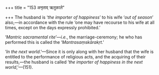 +++
title = "153 अनृताव् ऋतुकाले"

+++
The husband is ‘*the importer of happiness*’ to his wife ‘*out of
season*’ also,—in accordance with the rule ‘one may have recourse to his
wife at all times, except on the days expressly prohibited.’

‘*Mantric sacramental rite*’—*i.e*., the marriage-ceremony; he who has
performed this is called the ‘*Mantrasaṃskārakṛt*.’

‘*In the next world*.’—Since it is only along with her husband that the
wife is entitled to the performance of religious acts, and the acquiring
of their results,—the husband is called ‘*the importer of happiness in
the next world*,’—(151).
